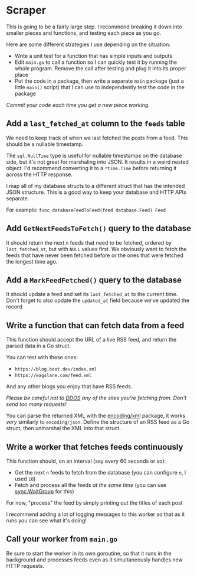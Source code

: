 
# Scraper

This is going to be a fairly large step. I recommend breaking it down into smaller pieces and functions, and testing each piece as you go.

Here are some different strategies I use depending on the situation:

* Write a unit test for a function that has simple inputs and outputs
* Edit `main.go` to call a function so I can quickly test it by running the whole program. Remove the call after testing and plug it into its proper place
* Put the code in a package, then write a separate `main` package (just a little `main()` script) that I can use to independently test the code in the package

*Commit your code each time you get a new piece working.*

## Add a `last_fetched_at` column to the `feeds` table

We need to keep track of when we last fetched the posts from a feed. This should be a nullable timestamp.

The `sql.NullTime` type is useful for nullable timestamps on the database side, but it's not great for marshaling into JSON. It results in a weird nested object. I'd recommend converting it to a `*time.Time` before returning it across the HTTP response.

I map all of my database structs to a different struct that has the intended JSON structure. This is a good way to keep your database and HTTP APIs separate.

For example: `func databaseFeedToFeed(feed database.Feed) Feed`

## Add `GetNextFeedsToFetch()` query to the database

It should return the next `n` feeds that need to be fetched, ordered by `last_fetched_at`, but with `NULL` values first. We obviously want to fetch the feeds that have never been fetched before or the ones that were fetched the longest time ago.

## Add a `MarkFeedFetched()` query to the database

It should update a feed and set its `last_fetched_at` to the current time. Don't forget to also update the `updated_at` field because we've updated the record.

## Write a function that can fetch data from a feed

This function should accept the URL of a live RSS feed, and return the parsed data in a Go struct.

You can test with these ones:

* `https://blog.boot.dev/index.xml`
* `https://wagslane.com/feed.xml`

And any other blogs you enjoy that have RSS feeds.

*Please be careful not to [DDOS](https://www.cloudflare.com/learning/ddos/what-is-a-ddos-attack/) any of the sites you're fetching from. Don't send too many requests!*

You can parse the returned XML with the [encoding/xml](https://pkg.go.dev/encoding/xml) package, it works *very* similarly to `encoding/json`. Define the structure of an RSS feed as a Go struct, then unmarshal the XML into that struct.

## Write a worker that fetches feeds continuously

This function should, on an interval (say every 60 seconds or so):

* Get the next `n` feeds to fetch from the database (you can configure `n`, I used `10`)
* Fetch and process all the feeds *at the same time* (you can use [sync.WaitGroup](https://pkg.go.dev/sync#WaitGroup) for this)

For now, "process" the feed by simply printing out the titles of each post

I recommend adding a lot of logging messages to this worker so that as it runs you can see what it's doing!

## Call your worker from `main.go`

Be sure to start the worker in its own goroutine, so that it runs in the background and processes feeds even as it simultaneously handles new HTTP requests.
